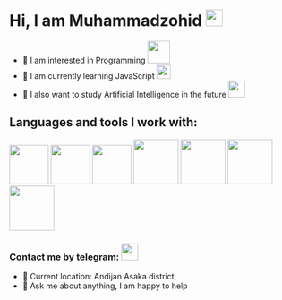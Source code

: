 # Hi, I am Muhammadzohid <img src="https://media.giphy.com/media/hvRJCLFzcasrR4ia7z/giphy.gif" width="30px" style="display: inline">
- 👀 I am interested in Programming <img src="https://banner2.cleanpng.com/20180203/dxq/kisspng-computer-programming-programmer-icon-design-softwa-coder-png-transparent-image-5a756d899b30b0.5759607015176451936357.jpg" width="40px">
- 🌱 I am currently learning JavaScript <img src="https://upload.wikimedia.org/wikipedia/commons/6/6a/JavaScript-logo.png" width="25px">
- 🤖 I also want to study Artificial Intelligence in the future <img src="https://cdn-icons-png.flaticon.com/512/8593/8593325.png" width="30px">
## Languages ​​and tools I work with:
<code><img src="https://brandslogos.com/wp-content/uploads/images/large/html-logo-black-and-white.png" width="70px"></code>
<code><img src="https://brandslogos.com/wp-content/uploads/images/large/css-logo-black-and-white.png" width="70px"></code>
<code><img src="https://w7.pngwing.com/pngs/572/8/png-transparent-logo-sass-logos-and-brands-icon.png" width="70px"></code>
<code><img src="https://cdn-icons-png.flaticon.com/512/5968/5968680.png" width="80px"></code>
<code><img src="https://encrypted-tbn0.gstatic.com/images?q=tbn:ANd9GcTwxcsPy9zTRqehYNZ5EaH2K59hgYgvQNkoOQ&usqp=CAU" width="80px"></code>
<code><img src="https://play-lh.googleusercontent.com/u9O8p0hF6FMQp_hgoGwhq0zHeidQO2Jbe2t2z1o0RDh8gaoyEtHBZJ84SgZa3yQMkLA" width="80px"></code>
<code><img src="https://w7.pngwing.com/pngs/510/329/png-transparent-wordpress-com-blog-computer-icons-wordpress-emblem-trademark-logo.png" width="80px"></code>
<br>
### Contact me by telegram: <a href="https://t.me/muhammadzohid_11"><img src="https://w7.pngwing.com/pngs/284/690/png-transparent-telegram-logo-computer-icons-telegram-logo-blue-angle-triangle-thumbnail.png" width="30px"></a>
- 📍 Current location: Andijan Asaka district,
- 📝 Ask me about anything, I am happy to help
<!---
MuhammadzohidLatifjonov/MuhammadzohidLatifjonov is a ✨ special ✨ repository because its `README.md` (this file) appears on your GitHub profile.
You can click the Preview link to take a look at your changes.
--->
